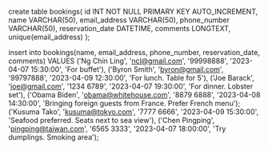 create table bookings(
id INT NOT NULL PRIMARY KEY AUTO_INCREMENT,
name VARCHAR(50),
email_address VARCHAR(50),
phone_number VARCHAR(50),
reservation_date DATETIME,
comments LONGTEXT,
unique(email_address)
);

insert into bookings(name, email_address, phone_number, reservation_date, comments) VALUES
('Ng Chin Ling', 'ncl@gmail.com', '99998888', '2023-04-07 15:30:00', 'For buffet'),
('Byron Smith', 'byron@gmail.com', '99797888', '2023-04-09 12:30:00', 'For lunch. Table for 5'),
('Joe Barack', 'joe@gmail.com', '1234 6789', '2023-04-07 19:30:00', 'For dinner. Lobster set'),
('Obama Biden', 'obama@whitehouse.com', '8879 6888', '2023-04-08 14:30:00', 'Bringing foreign guests from France. Prefer French menu');
('Kusuma Tako', 'kusuma@tokyo.com', '7777 6666', '2023-04-09 15:30:00', 'Seafood preferred. Seats next to sea view'),
('Chen Pingping', 'pingping@taiwan.com', '6565 3333', '2023-04-07 18:00:00', 'Try dumplings. Smoking area');
